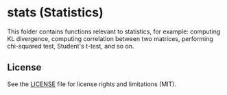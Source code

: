 # stats (Statistics)
This folder contains functions relevant to statistics, for example: computing KL divergence, computing correlation between two matrices, performing chi-squared test, Student's t-test, and so on. 

## License
See the [LICENSE](https://github.com/ThomasYeoLab/CBIG/LICENSE.md) file for license rights and limitations (MIT).
